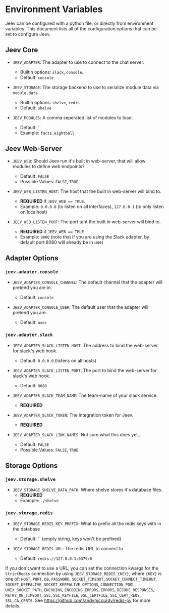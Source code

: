 # Environment Variables

Jeev can be configured with a python file, or directly from environment variables. This document lists all of the 
configuration options that can be set to configure Jeev.

## Jeev Core

* `JEEV_ADAPTER`: The adapter to use to connect to the chat server. 
    * Builtin options: `slack`, `console`.  
    * Default: `console`
    
* `JEEV_STORAGE`: The storage backend to use to serialize module data via `module.data`.
    * Builtin options: `shelve`, `redis`
    * Default: `shelve`
    
* `JEEV_MODULES`: A comma seperated list of modules to load.
    * Default: ``
    * Example: `facts,eightball`

## Jeev Web-Server

* `JEEV_WEB`: Should Jeev run it's built in web-server, that will allow modules to define web endpoints?
    * Default: `FALSE`
    * Possible Values: `FALSE`, `TRUE`
    
* `JEEV_WEB_LISTEN_HOST`: The host that the built in web-server will bind to.
    * **REQUIRED** if `JEEV_WEB == TRUE`.
    * Example: `0.0.0.0` (to listen on all interfaces), `127.0.0.1` (to only listen on localhost)
    
* `JEEV_WEB_LISTEN_PORT`: The port taht the built in web-server will bind to.
    * **REQUIRED** if `JEEV_WEB == TRUE`
    * Example: `8000` (note that if you are using the Slack adapter, by default port 8080 will already be in use)


## Adapter Options

### `jeev.adapter.console`

* `JEEV_ADAPTER_CONSOLE_CHANNEL`: The default channel that the adapter will pretend you are in.
    * Default: `console`
    
* `JEEV_ADAPTER_CONSOLE_USER`: The default user that the adapter will pretend you are.
    * Default: `user`
    
### `jeev.adapter.slack`

* `JEEV_ADAPTER_SLACK_LISTEN_HOST`: The address to bind the web-server for slack's web hook.
    * Default: `0.0.0.0` (listens on all hosts)
    
* `JEEV_ADAPTER_SLACK_LISTEN_PORT`: The port to bind the web-server for slack's web hook.
    * Default: `8080`
    
* `JEEV_ADAPTER_SLACK_TEAM_NAME`: The team-name of your slack service.
    * **REQUIRED**
    
* `JEEV_ADAPTER_SLACK_TOKEN`: The integration token for Jeev.
    * **REQUIRED**
    
* `JEEV_ADAPTER_SLACK_LINK_NAMES`: Not sure what this does yet...
    * Default: `FALSE`
    * Possible Values: `FALSE`, `TRUE`
    
## Storage Options

### `jeev.storage.shelve`

* `JEEV_STORAGE_SHELVE_DATA_PATH`: Where shelve stores it's database files. 
    * **REQUIRED**
    * Example: `./shelve`
    
### `jeev.storage.redis`

* `JEEV_STORAGE_REDIS_KEY_PREFIX`: What to prefix all the redis keys with in the database
    * Default: `` (empty string, keys won't be prefixed)

* `JEEV_STORAGE_REDIS_URL`: The redis URL to connect to
    * Default: `redis://127.0.0.1:6379/0`

If you don't want to use a URL, you can set the connection kwargs for the `StrictRedis` connection by using 
`JEEV_STORAGE_REDIS_{KEY}`, where `{KEY}` is one of: `HOST`, `PORT`, `DB`, `PASSWORD`, `SOCKET_TIMEOUT`, 
`SOCKET_CONNECT_TIMEOUT`, `SOCKET_KEEPALIVE`, `SOCKET_KEEPALIVE_OPTIONS`, `CONNECTION_POOL`, `UNIX_SOCKET_PATH`, 
`ENCODING`, `ENCODING_ERRORS`, `ERRORS`, `DECODE_RESPONSES`, `RETRY_ON_TIMEOUT`, `SSL`, `SSL_KEYFILE`, `SSL_CERTFILE`, 
`SSL_CERT_REQS`, `SSL_CA_CERTS`. See https://github.com/andymccurdy/redis-py for more details.